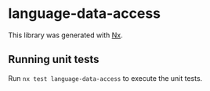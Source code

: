 # language-data-access

This library was generated with [Nx](https://nx.dev).

## Running unit tests

Run `nx test language-data-access` to execute the unit tests.
